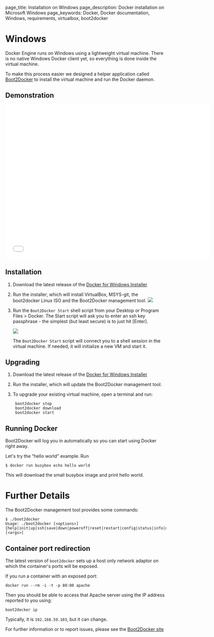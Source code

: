 page_title: Installation on Windows
page_description: Docker installation on Microsoft Windows
page_keywords: Docker, Docker documentation, Windows, requirements, virtualbox, boot2docker

# Windows

Docker Engine runs on Windows using a lightweight virtual machine. There
is no native Windows Docker client yet, so everything is done inside the virtual
machine.

To make this process easier we designed a helper application called
[Boot2Docker](https://github.com/boot2docker/boot2docker) to install the
virtual machine and run the Docker daemon.

## Demonstration

<iframe width="640" height="480" src="//www.youtube.com/embed/oSHN8_uiZd4?rel=0" frameborder="0" allowfullscreen></iframe>

## Installation

1. Download the latest release of the [Docker for Windows Installer](https://github.com/boot2docker/windows-installer/releases)
2. Run the installer, which will install VirtualBox, MSYS-git, the boot2docker Linux ISO and the
   Boot2Docker management tool.
   ![](/installation/images/windows-installer.png)
3. Run the `Boot2Docker Start` shell script from your Desktop or Program Files > Docker.
   The Start script will ask you to enter an ssh key passphrase - the simplest
   (but least secure) is to just hit [Enter].

   ![](/installation/images/windows-boot2docker-start.png)

   The `Boot2Docker Start` script will connect you to a shell session in the virtual
   machine. If needed, it will initialize a new VM and start it.

## Upgrading

1. Download the latest release of the [Docker for Windows Installer](
   https://github.com/boot2docker/windows-installer/releases)

2. Run the installer, which will update the Boot2Docker management tool.

3. To upgrade your existing virtual machine, open a terminal and run:

        boot2docker stop
        boot2docker download
        boot2docker start

## Running Docker

Boot2Docker will log you in automatically so you can start using Docker
right away.

Let's try the “hello world” example. Run

    $ docker run busybox echo hello world

This will download the small busybox image and print hello world.


# Further Details

The Boot2Docker management tool provides some commands:

    $ ./boot2docker
    Usage: ./boot2docker [<options>] {help|init|up|ssh|save|down|poweroff|reset|restart|config|status|info|delete|download|version} [<args>]


## Container port redirection

The latest version of `boot2docker` sets up a host only
network adaptor on which the container's ports will be exposed.

If you run a container with an exposed port:

    docker run --rm -i -t -p 80:80 apache

Then you should be able to access that Apache server using the IP address reported
to you using:

    boot2docker ip

Typically, it is `192.168.59.103`, but it can change.

For further information or to report issues, please see the [Boot2Docker site](http://boot2docker.io)
